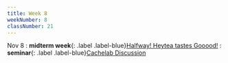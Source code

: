 ```yaml
---
title: Week 8
weekNumber: 8
classNumber: 21
---
```


Nov 8
: **midterm week**{: .label .label-blue}[Halfway! Heytea tastes Gooood!]()
    : **seminar**{: .label .label-blue}[Cachelab Discussion](/ics-23-fall/assets/class21/slides/Cachelab_Discussion.pdf)
